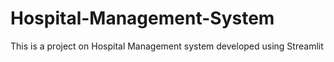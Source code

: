 # Hospital-Management-System
This is a project on Hospital Management system developed using Streamlit
